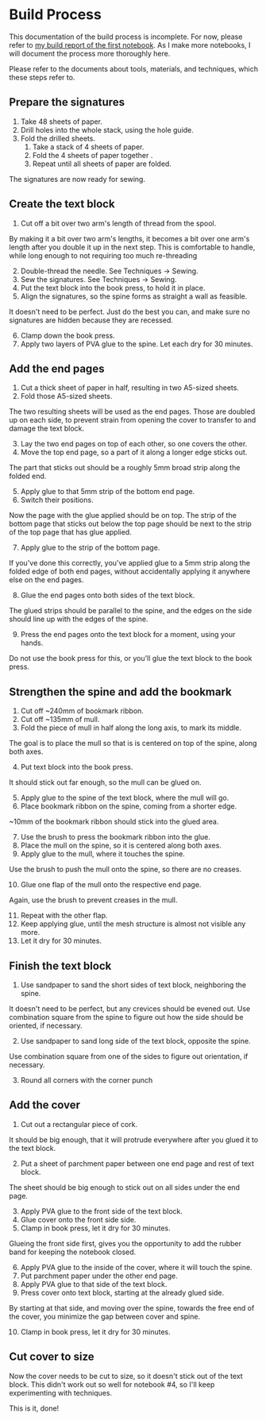 # Build Process

This documentation of the build process is incomplete. For now, please refer to [my build report of the first notebook](https://hanno.braun-odw.eu/notes/notebook/). As I make more notebooks, I will document the process more thoroughly here.

Please refer to the documents about tools, materials, and techniques, which these steps refer to.


## Prepare the signatures

1. Take 48 sheets of paper.
2. Drill holes into the whole stack, using the hole guide.
3. Fold the drilled sheets.
   1. Take a stack of 4 sheets of paper.
   2. Fold the 4 sheets of paper together .
   3. Repeat until all sheets of paper are folded.

The signatures are now ready for sewing.


## Create the text block

1. Cut off a bit over two arm's length of thread from the spool.

By making it a bit over two arm's lengths, it becomes a bit over one arm's length after you double it up in the next step. This is comfortable to handle, while long enough to not requiring too much re-threading

2. Double-thread the needle. See Techniques -> Sewing.
3. Sew the signatures. See Techniques -> Sewing.
4. Put the text block into the book press, to hold it in place.
5. Align the signatures, so the spine forms as straight a wall as feasible.

It doesn't need to be perfect. Just do the best you can, and make sure no signatures are hidden because they are recessed.

6. Clamp down the book press.
7. Apply two layers of PVA glue to the spine. Let each dry for 30 minutes.


## Add the end pages

1. Cut a thick sheet of paper in half, resulting in two A5-sized sheets.
2. Fold those A5-sized sheets.

The two resulting sheets will be used as the end pages. Those are doubled up on each side, to prevent strain from opening the cover to transfer to and damage the text block.

3. Lay the two end pages on top of each other, so one covers the other.
4. Move the top end page, so a part of it along a longer edge sticks out.

The part that sticks out should be a roughly 5mm broad strip along the folded end.

5. Apply glue to that 5mm strip of the bottom end page.
6. Switch their positions.

Now the page with the glue applied should be on top. The strip of the bottom page that sticks out below the top page should be next to the strip of the top page that has glue applied.

7. Apply glue to the strip of the bottom page.

If you've done this correctly, you've applied glue to a 5mm strip along the folded edge of both end pages, without accidentally applying it anywhere else on the end pages.

8. Glue the end pages onto both sides of the text block.

The glued strips should be parallel to the spine, and the edges on the side should line up with the edges of the spine.

9. Press the end pages onto the text block for a moment, using your hands.

Do not use the book press for this, or you'll glue the text block to the book press.


## Strengthen the spine and add the bookmark

1. Cut off ~240mm of bookmark ribbon.
2. Cut off ~135mm of mull.
3. Fold the piece of mull in half along the long axis, to mark its middle.

The goal is to place the mull so that is is centered on top of the spine, along both axes.

4. Put text block into the book press.

It should stick out far enough, so the mull can be glued on.

5. Apply glue to the spine of the text block, where the mull will go.
6. Place bookmark ribbon on the spine, coming from a shorter edge.

~10mm of the bookmark ribbon should stick into the glued area.

7. Use the brush to press the bookmark ribbon into the glue.
8. Place the mull on the spine, so it is centered along both axes.
9. Apply glue to the mull, where it touches the spine.

Use the brush to push the mull onto the spine, so there are no creases.

10. Glue one flap of the mull onto the respective end page.

Again, use the brush to prevent creases in the mull.

11. Repeat with the other flap.
12. Keep applying glue, until the mesh structure is almost not visible any more.
13. Let it dry for 30 minutes.


## Finish the text block

1. Use sandpaper to sand the short sides of text block, neighboring the spine.

It doesn't need to be perfect, but any crevices should be evened out. Use combination square from the spine to figure out how the side should be oriented, if necessary.

2. Use sandpaper to sand long side of the text block, opposite the spine.

Use combination square from one of the sides to figure out orientation, if necessary.

3. Round all corners with the corner punch


## Add the cover

1. Cut out a rectangular piece of cork.

It should be big enough, that it will protrude everywhere after you glued it to the text block.

2. Put a sheet of parchment paper between one end page and rest of text block.

The sheet should be big enough to stick out on all sides under the end page.

3. Apply PVA glue to the front side of the text block.
4. Glue cover onto the front side side.
5. Clamp in book press, let it dry for 30 minutes.

Glueing the front side first, gives you the opportunity to add the rubber band for keeping the notebook closed.

6. Apply PVA glue to the inside of the cover, where it will touch the spine.
7. Put parchment paper under the other end page.
8. Apply PVA glue to that side of the text block.
9. Press cover onto text block, starting at the already glued side.

By starting at that side, and moving over the spine, towards the free end of the cover, you minimize the gap between cover and spine.

10. Clamp in book press, let it dry for 30 minutes.


## Cut cover to size

Now the cover needs to be cut to size, so it doesn't stick out of the text block. This didn't work out so well for notebook #4, so I'll keep experimenting with techniques.

This is it, done!
